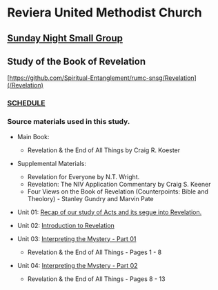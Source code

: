 # Reviera United Methodist Church
## [Sunday Night Small Group](https://github.com/Spiritual-Entanglement/rumc-snsg/)

## Study of the Book of Revelation
[https://github.com/Spiritual-Entanglement/rumc-snsg/Revelation](/Revelation)

### [SCHEDULE](/00-Schedule.md)

### Source materials used in this study.

- Main Book:
  - Revelation & the End of All Things by Craig R. Koester
- Supplemental Materials:
  - Revelation for Everyone by N.T. Wright.
  - Revelation: The NIV Application Commentary by Craig S. Keener
  - Four Views on the Book of Revelation (Counterpoints: Bible and Theolory) - Stanley Gundry and Marvin Pate

- Unit 01: [Recap of our study of Acts and its segue into Revelation.](/Revelation/01-ActsRecap-Seque2Revelation.md)
- Unit 02: [Introduction to Revelation](/Revelation/02-Rev-Introduction.md)
- Unit 03: [Interpreting the Mystery - Part 01](/Revelation/03-InterpretingTheMystery-Part01.md)
  - Revelation & the End of All Things - Pages 1 - 8
- Unit 04: [Interpreting the Mystery - Part 02](/Revelation/04-InterpretingTheMystery-Part02.md)
  - Revelation & the End of All Things - Pages 8 - 13
